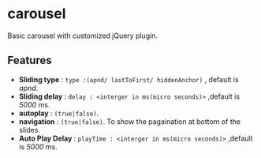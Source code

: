 # carousel
Basic carousel with customized jQuery plugin.

## Features
  * **Sliding type** : `type :(apnd/ lastToFirst/ hiddenAnchor)` , default is _apnd_.
  * **Sliding delay** : `delay : <interger in ms(micro seconds)>` ,default is _5000_ ms.
  * **autoplay** : `(true|false)`.
  * **navigation** : `(true|false)`. To show the pagaination at bottom of the slides.
  * **Auto Play Delay** : `playTime : <interger in ms(micro seconds)>` ,default is _5000_ ms.
